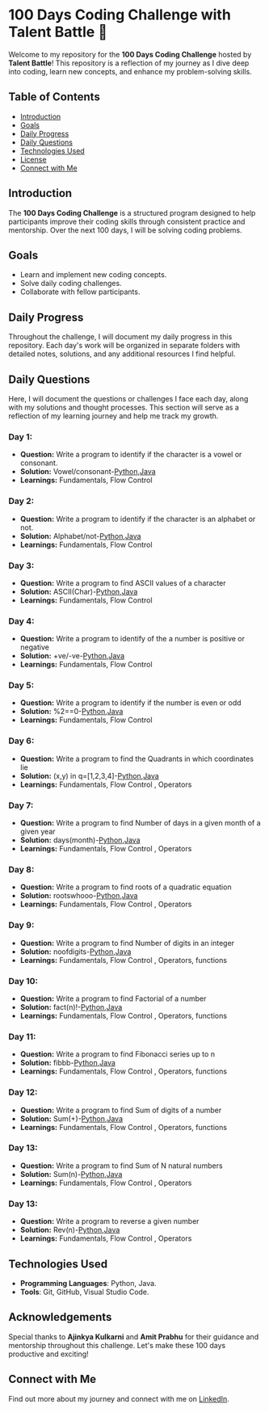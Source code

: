 # 100 Days Coding Challenge with Talent Battle 🚀

Welcome to my repository for the **100 Days Coding Challenge** hosted by **Talent Battle**! This repository is a reflection of my journey as I dive deep into coding, learn new concepts, and enhance my problem-solving skills.

## Table of Contents

- [Introduction](#introduction)
- [Goals](#goals)
- [Daily Progress](#daily-progress)
- [Daily Questions](#daily-questions)
- [Technologies Used](#technologies-used)
- [License](#license)
- [Connect with Me](#connect-with-me)
  
## Introduction

The **100 Days Coding Challenge** is a structured program designed to help participants improve their coding skills through consistent practice and mentorship. Over the next 100 days, I will be solving coding problems.

## Goals

- Learn and implement new coding concepts.
- Solve daily coding challenges.
- Collaborate with fellow participants.

## Daily Progress

Throughout the challenge, I will document my daily progress in this repository. Each day's work will be organized in separate folders with detailed notes, solutions, and any additional resources I find helpful.

## Daily Questions

Here, I will document the questions or challenges I face each day, along with my solutions and thought processes. This section will serve as a reflection of my learning journey and help me track my growth.

### Day 1: 
- **Question:** Write a program to identify if the character is a vowel or consonant.
- **Solution:** Vowel/consonant-[Python](https://github.com/Yasaswini38/100daysofcodetb/blob/main/Python/day1.py),[Java](https://github.com/Yasaswini38/100daysofcodetb/blob/main/Java/day1.java)
- **Learnings:** Fundamentals, Flow Control

### Day 2: 
- **Question:** Write a program to identify if the character is an alphabet or not.
- **Solution:** Alphabet/not-[Python](https://github.com/Yasaswini38/100daysofcodetb/blob/main/Python/day2.py),[Java](https://github.com/Yasaswini38/100daysofcodetb/blob/main/Java/day2.java)
- **Learnings:** Fundamentals, Flow Control

### Day 3: 
- **Question:** Write a program to find ASCII values of a character
- **Solution:** ASCII(Char)-[Python](https://github.com/Yasaswini38/100daysofcodetb/blob/main/Python/day3.py),[Java](https://github.com/Yasaswini38/100daysofcodetb/blob/main/Java/day3.java)
- **Learnings:** Fundamentals, Flow Control

### Day 4: 
- **Question:** Write a program to identify of the a number is positive or negative
- **Solution:** +ve/-ve-[Python](https://github.com/Yasaswini38/100daysofcodetb/blob/main/Python/day4.py),[Java](https://github.com/Yasaswini38/100daysofcodetb/blob/main/Java/day4.java)
- **Learnings:** Fundamentals, Flow Control

### Day 5: 
- **Question:** Write a program to identify if the number is even or odd
- **Solution:** %2==0-[Python](https://github.com/Yasaswini38/100daysofcodetb/blob/main/Python/day5.py),[Java](https://github.com/Yasaswini38/100daysofcodetb/blob/main/Java/day5.java)
- **Learnings:** Fundamentals, Flow Control

### Day 6: 
- **Question:** Write a program to find the Quadrants in which coordinates lie
- **Solution:** (x,y) in q=[1,2,3,4]-[Python](https://github.com/Yasaswini38/100daysofcodetb/blob/main/Python/day6.py),[Java](https://github.com/Yasaswini38/100daysofcodetb/blob/main/Java/day6.java)
- **Learnings:** Fundamentals, Flow Control , Operators

### Day 7: 
- **Question:** Write a program to find Number of days in a given month of a given year
- **Solution:** days(month)-[Python](https://github.com/Yasaswini38/100daysofcodetb/blob/main/Python/day7.py),[Java](https://github.com/Yasaswini38/100daysofcodetb/blob/main/Java/day7.java)
- **Learnings:** Fundamentals, Flow Control , Operators

### Day 8: 
- **Question:** Write a program to find roots of a quadratic equation
- **Solution:** rootswhooo-[Python](https://github.com/Yasaswini38/100daysofcodetb/blob/main/Python/day8.py),[Java](https://github.com/Yasaswini38/100daysofcodetb/blob/main/Java/day8.java)
- **Learnings:** Fundamentals, Flow Control , Operators

### Day 9: 
- **Question:** Write a program to find Number of digits in an integer
- **Solution:** noofdigits-[Python](https://github.com/Yasaswini38/100daysofcodetb/blob/main/Python/day9.py),[Java](https://github.com/Yasaswini38/100daysofcodetb/blob/main/Java/day9.java)
- **Learnings:** Fundamentals, Flow Control , Operators, functions

### Day 10: 
- **Question:** Write a program to find Factorial of a number
- **Solution:** fact(n)!-[Python](https://github.com/Yasaswini38/100daysofcodetb/blob/main/Python/day10.py),[Java](https://github.com/Yasaswini38/100daysofcodetb/blob/main/Java/day10.java)
- **Learnings:** Fundamentals, Flow Control , Operators, functions

### Day 11: 
- **Question:** Write a program to find Fibonacci series up to n
- **Solution:** fibbb-[Python](https://github.com/Yasaswini38/100daysofcodetb/blob/main/Python/day11.py),[Java](https://github.com/Yasaswini38/100daysofcodetb/blob/main/Java/day11.java)
- **Learnings:** Fundamentals, Flow Control , Operators, functions

### Day 12: 
- **Question:** Write a program to find Sum of digits of a number
- **Solution:** Sum(+)-[Python](https://github.com/Yasaswini38/100daysofcodetb/blob/main/Python/day12.py),[Java](https://github.com/Yasaswini38/100daysofcodetb/blob/main/Java/day12.java)
- **Learnings:** Fundamentals, Flow Control , Operators, functions

### Day 13: 
- **Question:** Write a program to find Sum of N natural numbers
- **Solution:** Sum(n)-[Python](https://github.com/Yasaswini38/100daysofcodetb/blob/main/Python/day13.py),[Java](https://github.com/Yasaswini38/100daysofcodetb/blob/main/Java/day13.java)
- **Learnings:** Fundamentals, Flow Control , Operators

### Day 13: 
- **Question:** Write a program to reverse a given number
- **Solution:** Rev(n)-[Python](https://github.com/Yasaswini38/100daysofcodetb/blob/main/Python/day14.py),[Java](https://github.com/Yasaswini38/100daysofcodetb/blob/main/Java/day14.java)
- **Learnings:** Fundamentals, Flow Control , Operators
  
## Technologies Used

- **Programming Languages**: Python, Java.
- **Tools**: Git, GitHub, Visual Studio Code.

## Acknowledgements

Special thanks to **Ajinkya Kulkarni** and **Amit Prabhu** for their guidance and mentorship throughout this challenge. Let's make these 100 days productive and exciting!

## Connect with Me

Find out more about my journey and connect with me on [LinkedIn](https://www.linkedin.com/in/padamati-yyasaswini/).

